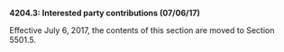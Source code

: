 **4204.3: Interested party contributions (07/06/17)**

Effective July 6, 2017, the contents of this section are moved to
Section 5501.5.